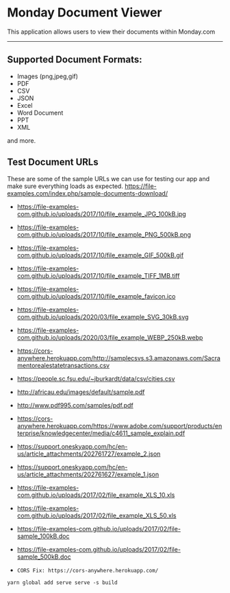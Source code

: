 # Monday Document Viewer

This application allows users to view their documents within Monday.com

---

## Supported Document Formats:

- Images (png,jpeg,gif)
- PDF
- CSV
- JSON
- Excel
- Word Document
- PPT
- XML

and more.


## Test Document URLs
These are some of the sample URLs we can use for testing our app and make sure everything loads as expected.
https://file-examples.com/index.php/sample-documents-download/

- https://file-examples-com.github.io/uploads/2017/10/file_example_JPG_100kB.jpg
- https://file-examples-com.github.io/uploads/2017/10/file_example_PNG_500kB.png
- https://file-examples-com.github.io/uploads/2017/10/file_example_GIF_500kB.gif
- https://file-examples-com.github.io/uploads/2017/10/file_example_TIFF_1MB.tiff
- https://file-examples-com.github.io/uploads/2017/10/file_example_favicon.ico
- https://file-examples-com.github.io/uploads/2020/03/file_example_SVG_30kB.svg
- https://file-examples-com.github.io/uploads/2020/03/file_example_WEBP_250kB.webp

- https://cors-anywhere.herokuapp.com/http://samplecsvs.s3.amazonaws.com/Sacramentorealestatetransactions.csv
- https://people.sc.fsu.edu/~jburkardt/data/csv/cities.csv

- http://africau.edu/images/default/sample.pdf
- http://www.pdf995.com/samples/pdf.pdf
- https://cors-anywhere.herokuapp.com/https://www.adobe.com/support/products/enterprise/knowledgecenter/media/c4611_sample_explain.pdf

- https://support.oneskyapp.com/hc/en-us/article_attachments/202761727/example_2.json
- https://support.oneskyapp.com/hc/en-us/article_attachments/202761627/example_1.json

- https://file-examples-com.github.io/uploads/2017/02/file_example_XLS_10.xls
- https://file-examples-com.github.io/uploads/2017/02/file_example_XLS_50.xls
- https://file-examples-com.github.io/uploads/2017/02/file-sample_100kB.doc
- https://file-examples-com.github.io/uploads/2017/02/file-sample_500kB.doc

- `CORS Fix: https://cors-anywhere.herokuapp.com/`


`
yarn global add serve
serve -s build
`





